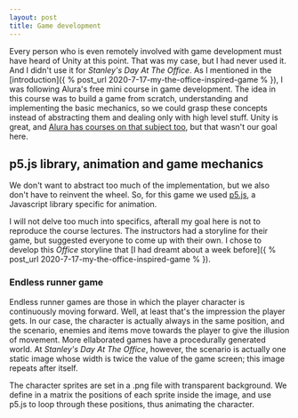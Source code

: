 ```yaml
---
layout: post
title: Game development
---
```


Every person who is even remotely involved with game development must have heard of Unity at this point. That was my case, but I had never used it. And I didn't use it for _Stanley's Day At The Office_. As I mentioned in the [introduction]({ % post_url 2020-7-17-my-the-office-inspired-game % }), I was following Alura's free mini course in game development. The idea in this course was to build a game from scratch, understanding and implementing the basic mechanics, so we could grasp these concepts instead of abstracting them and dealing only with high level stuff. Unity is great, and [Alura has courses on that subject too](https://www.alura.com.br/formacao-jogos-unity), but that wasn't our goal here.

## p5.js library, animation and game mechanics

We don't want to abstract too much of the implementation, but we also don't have to reinvent the wheel. So, for this game we used [p5.js](https://p5js.org/), a Javascript library specific for animation.

I will not delve too much into specifics, afterall my goal here is not to reproduce the course lectures. The instructors had a storyline for their game, but suggested everyone to come up with their own. I chose to develop this _Office_ storyline that [I had dreamt about a week before]({ % post_url 2020-7-17-my-the-office-inspired-game % }).


### Endless runner game

Endless runner games are those in which the player character is continuously moving forward. Well, at least that's the impression the player gets. In our case, the character is actually always in the same position, and the scenario, enemies and items move towards the player to give the illusion of movement. More ellaborated games have a procedurally generated world. At _Stanley's Day At The Office_, however, the scenario is actually one static image whose width is twice the value of the game screen; this image repeats after itself.

The character sprites are set in a .png file with transparent background. We define in a matrix the positions of each sprite inside the image, and use p5.js to loop through these positions, thus animating the character.